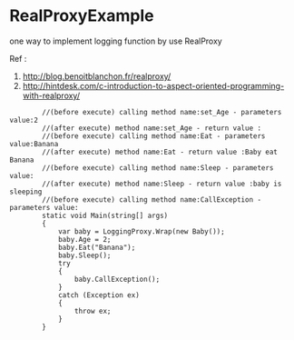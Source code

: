 # RealProxyExample

one way to implement logging function by use RealProxy

Ref : 
1. http://blog.benoitblanchon.fr/realproxy/
2. http://hintdesk.com/c-introduction-to-aspect-oriented-programming-with-realproxy/

```
        //(before execute) calling method name:set_Age - parameters value:2
        //(after execute) method name:set_Age - return value :
        //(before execute) calling method name:Eat - parameters value:Banana
        //(after execute) method name:Eat - return value :Baby eat Banana
        //(before execute) calling method name:Sleep - parameters value:
        //(after execute) method name:Sleep - return value :baby is sleeping
        //(before execute) calling method name:CallException - parameters value:
        static void Main(string[] args)
        {
            var baby = LoggingProxy.Wrap(new Baby());
            baby.Age = 2;
            baby.Eat("Banana");
            baby.Sleep();
            try
            {
                baby.CallException();
            }
            catch (Exception ex)
            {
                throw ex;
            }
        }
```
